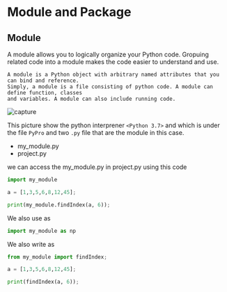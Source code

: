 
# Module and Package

## Module

A module allows you to logically organize your Python code. Gropuing related code into a module
makes the code easier to understand and use.

	A module is a Python object with arbitrary named attributes that you can bind and reference.
	Simply, a module is a file consisting of python code. A module can define function, classes 
	and variables. A module can also include running code.


![capture](https://user-images.githubusercontent.com/22681747/48982622-391ff800-f10f-11e8-9946-ed037177a825.PNG)

This picture show the python interprener `<Python 3.7>` and which is under the file `PyPro`
and two `.py` file that are the module in this case.

* my_module.py
* project.py 


we can access the my_module.py in project.py using this code

```python
import my_module

a = [1,3,5,6,8,12,45];

print(my_module.findIndex(a, 6));
```
We also use as
```python
import my_module as np

```
We also write as

```python
from my_module import findIndex;

a = [1,3,5,6,8,12,45];

print(findIndex(a, 6));
```
